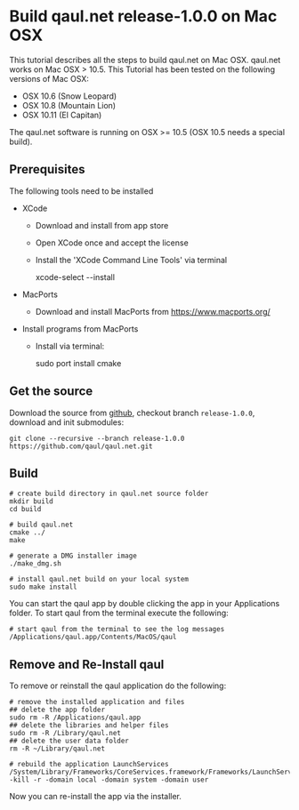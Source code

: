 Build qaul.net release-1.0.0 on Mac OSX
=======================================

This tutorial describes all the steps to build qaul.net on Mac OSX. qaul.net works on
Mac OSX > 10.5. This Tutorial has been tested on the following versions of Mac OSX:

* OSX 10.6 (Snow Leopard)
* OSX 10.8 (Mountain Lion)
* OSX 10.11 (El Capitan)

The qaul.net software is running on OSX >= 10.5 (OSX 10.5 needs a special build).


Prerequisites
-------------

The following tools need to be installed

* XCode 
  * Download and install from app store
  * Open XCode once and accept the license
  * Install the 'XCode Command Line Tools' via terminal

	xcode-select --install

* MacPorts
  * Download and install MacPorts from https://www.macports.org/
* Install programs from MacPorts
  * Install via terminal:

	sudo port install cmake


Get the source
--------------

Download the source from [github](https://github.com/qaul/qaul.net), checkout branch
`release-1.0.0`, download and init submodules:

	git clone --recursive --branch release-1.0.0 https://github.com/qaul/qaul.net.git


Build
-----

    # create build directory in qaul.net source folder
    mkdir build
    cd build
	
	# build qaul.net
    cmake ../
    make
    
    # generate a DMG installer image
    ./make_dmg.sh
    
    # install qaul.net build on your local system
    sudo make install


You can start the qaul app by double clicking the app in your Applications folder.
To start qaul from the terminal execute the following:

	# start qaul from the terminal to see the log messages
	/Applications/qaul.app/Contents/MacOS/qaul


Remove and Re-Install qaul
--------------------------

To remove or reinstall the qaul application do the following:

	# remove the installed application and files
	## delete the app folder
	sudo rm -R /Applications/qaul.app
	## delete the libraries and helper files
	sudo rm -R /Library/qaul.net
	## delete the user data folder
	rm -R ~/Library/qaul.net
	
	# rebuild the application LaunchServices
	/System/Library/Frameworks/CoreServices.framework/Frameworks/LaunchServices.framework/Support/lsregister -kill -r -domain local -domain system -domain user


Now you can re-install the app via the installer.